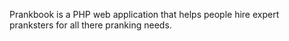 Prankbook is a PHP web application that helps people hire expert pranksters for all there pranking needs.

